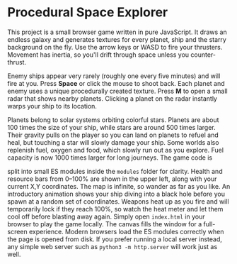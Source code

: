 # Procedural Space Explorer

This project is a small browser game written in pure JavaScript. It draws an
endless galaxy and generates textures for every planet, ship and the starry
background on the fly. Use the arrow keys or WASD to fire your thrusters.
Movement has inertia, so you'll drift through space unless you counter-thrust.

Enemy ships appear very rarely (roughly one every five minutes) and will fire
at you. Press **Space** or click the mouse to shoot back. Each planet and enemy
uses a unique procedurally created texture.
Press **M** to open a small radar that shows nearby planets. Clicking a planet
on the radar instantly warps your ship to its location.

Planets belong to solar systems orbiting colorful stars. Planets are about 100
times the size of your ship, while stars are around 500 times larger. Their
gravity pulls on the player so you can land on planets to refuel and heal, but
touching a star will slowly damage your ship. Some worlds also replenish fuel,
oxygen and food, which slowly run out as you explore. Fuel capacity is now 1000
times larger for long journeys. The game code is

split into small ES modules inside the `modules` folder for clarity. Health and
resource bars from 0&ndash;100% are shown in the upper left, along with your
current X,Y coordinates. The map is infinite, so wander as far as you like. An
introductory animation shows your ship diving into a black hole before you spawn
at a random set of coordinates. Weapons heat up as you fire and will temporarily
lock if they reach 100%, so watch the heat meter and let them cool off before
blasting away again.
Simply open `index.html` in your browser to play the game locally. The canvas
fills the window for a full-screen experience. Modern
browsers load the ES modules correctly when the page is opened from disk. If
you prefer running a local server instead, any simple web server such as
`python3 -m http.server` will work just as well.

